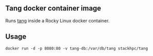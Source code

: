 ## Tang docker container image

Runs [tang](https://github.com/latchset/tang) inside a Rocky Linux docker container.

## Usage

```
docker run -d -p 8080:80 -v tang-db:/var/db/tang stackhpc/tang
```
